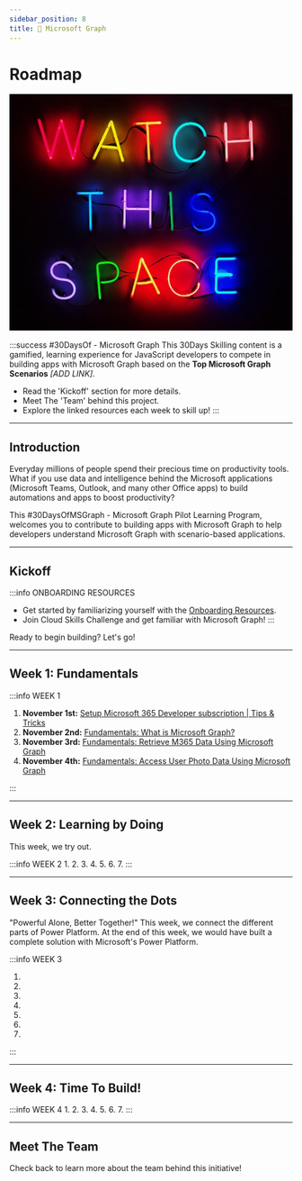 ```yaml
---
sidebar_position: 8
title: 🔗 Microsoft Graph
---
```


# Roadmap

![Banner Placeholder](./../../static/img/coming-soon.png)


:::success #30DaysOf - Microsoft Graph
This 30Days Skilling content is a gamified, learning experience for JavaScript developers to compete in building apps with Microsoft Graph based on the **Top Microsoft Graph Scenarios** _[ADD LINK]_. 

 * Read the 'Kickoff' section for more details. 
 * Meet The 'Team' behind this project. 
 * Explore the linked resources each week to skill up! 
:::

---

## Introduction
Everyday millions of people spend their precious time on productivity tools. What if you use data and intelligence behind the Microsoft applications (Microsoft Teams, Outlook, and many other Office apps) to build automations and apps to boost productivity?  

This #30DaysOfMSGraph - Microsoft Graph Pilot Learning Program, welcomes you to contribute to building apps with Microsoft Graph to help developers understand Microsoft Graph with scenario-based applications. 

---

## Kickoff

:::info ONBOARDING RESOURCES

 * Get started by familiarizing yourself with the [Onboarding Resources](https://aka.ms/Pre30DL).
 * Join Cloud Skills Challenge and get familiar with Microsoft Graph!
:::

Ready to begin building? Let's go!

---

## Week 1: Fundamentals

:::info WEEK 1 

1. **November 1st:** [Setup Microsoft 365 Developer subscription | Tips & Tricks](https://www.youtube.com/watch?v=DhhpJ1UjbJ0) 
2. **November 2nd:** [Fundamentals: What is Microsoft Graph?](https://learn.microsoft.com/en-us/training/modules/msgraph-intro-overview/) 
3. **November 3rd:** [Fundamentals: Retrieve M365 Data Using Microsoft Graph](https://learn.microsoft.com/en-us/training/modules/msgraph-javascript-app/) 
4. **November 4th:** [Fundamentals: Access User Photo Data Using Microsoft Graph](https://learn.microsoft.com/en-us/training/modules/msgraph-user-photo-information/)

:::

---

## Week 2: Learning by Doing
This week, we try out.

:::info WEEK 2 
1. 
2. 
3.
4.
5.
6.
7.
:::

---

## Week 3: Connecting the Dots
"Powerful Alone, Better Together!" This week, we connect the different parts of Power Platform. At the end of this week, we would have built a complete solution with Microsoft's Power Platform.

:::info WEEK 3 

1. 
2. 
3.
4.
5.
6.
7.
:::

---

## Week 4: Time To Build!

:::info WEEK 4
1. 
2. 
3.
4.
5.
6.
7.
:::

---

## Meet The Team

Check back to learn more about the team behind this initiative!
```
